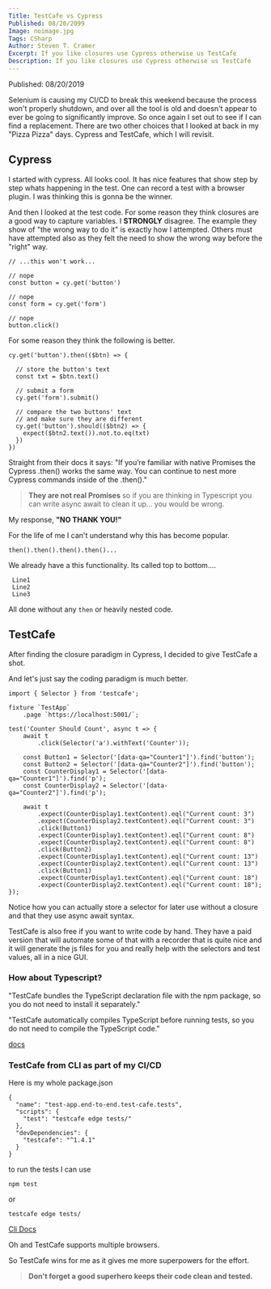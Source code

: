 ```yaml
---
Title: TestCafe vs Cypress
Published: 08/20/2099
Image: noimage.jpg
Tags: CSharp
Author: Steven T. Cramer
Excerpt: If you like closures use Cypress otherwise us TestCafe
Description: If you like closures use Cypress otherwise us TestCafe
---
```

Published: 08/20/2019

Selenium is causing my CI/CD to break this weekend because the process won't properly shutdown,
and over all the tool is old and doesn't appear to ever be going to significantly improve.
So once again I set out to see if I can find a replacement.
There are two other choices that I looked at back in my "Pizza Pizza" days.
Cypress and TestCafe, which I will revisit.

## Cypress
I started with cypress.
All looks cool. It has nice features that show step by step whats happening in the test.
One can record a test with a browser plugin.
I was thinking this is gonna be the winner.

And then I looked at the test code.
For some reason they think closures are a good way to capture variables.
I **STRONGLY** disagree.
The example they show of "the wrong way to do it" is exactly how I attempted.
Others must have attempted also as they felt the need to show the wrong way before the "right" way.

```
// ...this won't work...

// nope
const button = cy.get('button')

// nope
const form = cy.get('form')

// nope
button.click()
```

For some reason they think the following is better.

```
cy.get('button').then(($btn) => {

  // store the button's text
  const txt = $btn.text()

  // submit a form
  cy.get('form').submit()

  // compare the two buttons' text
  // and make sure they are different
  cy.get('button').should(($btn2) => {
    expect($btn2.text()).not.to.eq(txt)
  })
})
```

Straight from their docs it says:
"If you’re familiar with native Promises the Cypress .then() works the same way. You can continue to nest more Cypress commands inside of the .then()."

> **They are not real Promises** so if you are thinking in Typescript you can write async await to clean it up... you would be wrong.

My response, **"NO THANK YOU!"**

For the life of me I can't understand why this has become popular.

```
then().then().then().then()...
```

We already have a this functionality.  Its called top to bottom....
```
 Line1
 Line2
 Line3
 ```
 All done without any `then` or heavily nested code.

## TestCafe

After finding the closure paradigm in Cypress, I decided to give TestCafe a shot.

And let's just say the coding paradigm is much better.

```
import { Selector } from 'testcafe';

fixture `TestApp`
    .page `https://localhost:5001/`;
    
test('Counter Should Count', async t => {
    await t
        .click(Selector('a').withText('Counter'));

    const Button1 = Selector('[data-qa="Counter1"]').find('button');
    const Button2 = Selector('[data-qa="Counter2"]').find('button');
    const CounterDisplay1 = Selector('[data-qa="Counter1"]').find('p');
    const CounterDisplay2 = Selector('[data-qa="Counter2"]').find('p');

    await t
        .expect(CounterDisplay1.textContent).eql("Current count: 3")
        .expect(CounterDisplay2.textContent).eql("Current count: 3")
        .click(Button1)
        .expect(CounterDisplay1.textContent).eql("Current count: 8")
        .expect(CounterDisplay2.textContent).eql("Current count: 8")
        .click(Button2)
        .expect(CounterDisplay1.textContent).eql("Current count: 13")
        .expect(CounterDisplay2.textContent).eql("Current count: 13")
        .click(Button1)
        .expect(CounterDisplay1.textContent).eql("Current count: 18")
        .expect(CounterDisplay2.textContent).eql("Current count: 18");
});
```

Notice how you can actually store a selector for later use without a closure and that they use async await syntax.

TestCafe is also free if you want to write code by hand.
They have a paid version that will automate some of that with a recorder that is quite nice and it will generate the js files for you and really help with the selectors and test values, all in a nice GUI.

### How about Typescript?

"TestCafe bundles the TypeScript declaration file with the npm package, so you do not need to install it separately."

"TestCafe automatically compiles TypeScript before running tests, so you do not need to compile the TypeScript code."

[docs](https://devexpress.github.io/testcafe/documentation/test-api/typescript-support.html)

### TestCafe from CLI as part of my CI/CD

Here is my whole package.json

```
{
  "name": "test-app.end-to-end.test-cafe.tests",
  "scripts": {
    "test": "testcafe edge tests/"
  },
  "devDependencies": {
    "testcafe": "^1.4.1"
  }
}
```

to run the tests I can use 

```
npm test
```
or

```
testcafe edge tests/
```
[Cli Docs](https://devexpress.github.io/testcafe/documentation/using-testcafe/command-line-interface.html)

Oh and TestCafe supports multiple browsers.

So TestCafe wins for me as it gives me more superpowers for the effort.

>**Don't forget a good superhero keeps their code clean and tested.**
